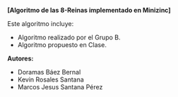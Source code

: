 **[Algoritmo de las 8-Reinas implementado en Minizinc]**

Este algoritmo incluye:

- Algoritmo realizado por el Grupo B.
- Algoritmo propuesto en Clase.

**Autores:**

- Doramas Báez Bernal
- Kevin Rosales Santana
- Marcos Jesus Santana Pérez


